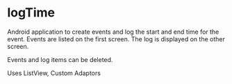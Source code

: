 # logTime
Android application to create events and log the start and end time for the event.
Events are listed on the first screen. The log is displayed on the other screen.

Events and log items can be deleted.

Uses ListView, Custom Adaptors
